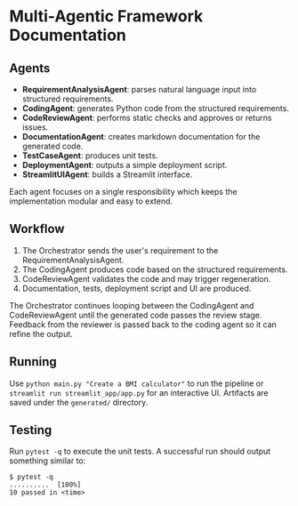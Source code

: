 # Multi-Agentic Framework Documentation

## Agents
- **RequirementAnalysisAgent**: parses natural language input into structured requirements.
- **CodingAgent**: generates Python code from the structured requirements.
- **CodeReviewAgent**: performs static checks and approves or returns issues.
- **DocumentationAgent**: creates markdown documentation for the generated code.
- **TestCaseAgent**: produces unit tests.
- **DeploymentAgent**: outputs a simple deployment script.
- **StreamlitUIAgent**: builds a Streamlit interface.

Each agent focuses on a single responsibility which keeps the implementation
modular and easy to extend.

## Workflow
1. The Orchestrator sends the user's requirement to the RequirementAnalysisAgent.
2. The CodingAgent produces code based on the structured requirements.
3. CodeReviewAgent validates the code and may trigger regeneration.
4. Documentation, tests, deployment script and UI are produced.

The Orchestrator continues looping between the CodingAgent and CodeReviewAgent
until the generated code passes the review stage. Feedback from the reviewer is
passed back to the coding agent so it can refine the output.

## Running
Use `python main.py "Create a BMI calculator"` to run the pipeline or
`streamlit run streamlit_app/app.py` for an interactive UI. Artifacts are saved
under the `generated/` directory.

## Testing
Run `pytest -q` to execute the unit tests. A successful run should output
something similar to:

```
$ pytest -q
..........  [100%]
10 passed in <time>
```
